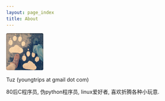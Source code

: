 ```yaml
---
layout: page_index
title: About
---
```


![Tuz](/assets/avatar.png)

Tuz (youngtrips at gmail dot com)

80后C程序员, 伪python程序员, linux爱好者, 喜欢折腾各种小玩意.

